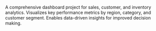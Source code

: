 A comprehensive dashboard project for sales, customer, and inventory analytics.
Visualizes key performance metrics by region, category, and customer segment.
Enables data-driven insights for improved decision making.
